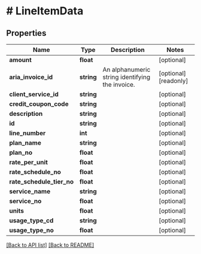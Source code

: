 # # LineItemData

## Properties

Name | Type | Description | Notes
------------ | ------------- | ------------- | -------------
**amount** | **float** |  | [optional] 
**aria_invoice_id** | **string** | An alphanumeric string identifying the invoice. | [optional] [readonly] 
**client_service_id** | **string** |  | [optional] 
**credit_coupon_code** | **string** |  | [optional] 
**description** | **string** |  | [optional] 
**id** | **string** |  | [optional] 
**line_number** | **int** |  | [optional] 
**plan_name** | **string** |  | [optional] 
**plan_no** | **float** |  | [optional] 
**rate_per_unit** | **float** |  | [optional] 
**rate_schedule_no** | **float** |  | [optional] 
**rate_schedule_tier_no** | **float** |  | [optional] 
**service_name** | **string** |  | [optional] 
**service_no** | **float** |  | [optional] 
**units** | **float** |  | [optional] 
**usage_type_cd** | **string** |  | [optional] 
**usage_type_no** | **float** |  | [optional] 


[[Back to API list]](../../README.md#endpoints) [[Back to README]](../../README.md)
